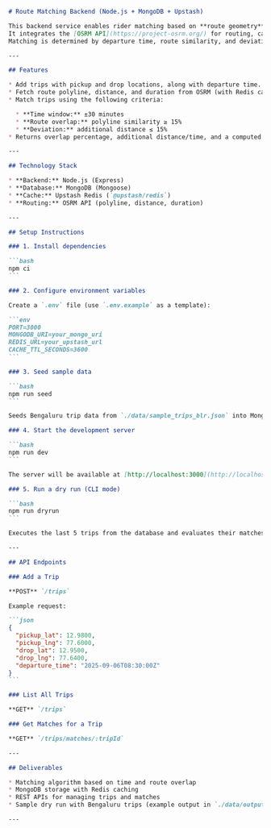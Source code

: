 ````markdown
# Route Matching Backend (Node.js + MongoDB + Upstash)

This backend service enables rider matching based on **route geometry** (via OSRM) and **time overlap**.
It integrates the [OSRM API](https://project-osrm.org/) for routing, caches results in Upstash Redis, and stores trip data in MongoDB.
Matching is determined by departure time, route similarity, and deviation thresholds.

---

## Features

* Add trips with pickup and drop locations, along with departure time.
* Fetch route polyline, distance, and duration from OSRM (with Redis caching).
* Match trips using the following criteria:

  * **Time window:** ±30 minutes
  * **Route overlap:** polyline similarity ≥ 15%
  * **Deviation:** additional distance ≤ 15%
* Returns overlap percentage, additional distance/time, and a computed match score.

---

## Technology Stack

* **Backend:** Node.js (Express)
* **Database:** MongoDB (Mongoose)
* **Cache:** Upstash Redis (`@upstash/redis`)
* **Routing:** OSRM API (polyline, distance, duration)

---

## Setup Instructions

### 1. Install dependencies

```bash
npm ci
```

### 2. Configure environment variables

Create a `.env` file (use `.env.example` as a template):

```env
PORT=3000
MONGODB_URI=your_mongo_uri
REDIS_URL=your_upstash_url
CACHE_TTL_SECONDS=3600
```

### 3. Seed sample data

```bash
npm run seed
```

Seeds Bengaluru trip data from `./data/sample_trips_blr.json` into MongoDB.

### 4. Start the development server

```bash
npm run dev
```

The server will be available at [http://localhost:3000](http://localhost:3000).

### 5. Run a dry run (CLI mode)

```bash
npm run dryrun
```

Executes the last 5 trips from the database and evaluates their matches.

---

## API Endpoints

### Add a Trip

**POST** `/trips`

Example request:

```json
{
  "pickup_lat": 12.9800,
  "pickup_lng": 77.6000,
  "drop_lat": 12.9500,
  "drop_lng": 77.6400,
  "departure_time": "2025-09-06T08:30:00Z"
}
```

### List All Trips

**GET** `/trips`

### Get Matches for a Trip

**GET** `/trips/matches/:tripId`

---

## Deliverables

* Matching algorithm based on time and route overlap
* MongoDB storage with Redis caching
* REST APIs for managing trips and matches
* Sample dry run with Bengaluru trips (example output in `./data/output.json`)

---